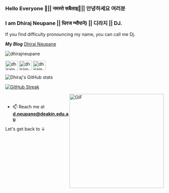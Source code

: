 ### Hello Everyone 👋|| नमस्ते  सबैलाइ🙏|| 안녕하세요 여러분 
### I am Dhiraj Neupane || धिरज न्यौपाने) || 디라지 || DJ. 
If you find difficulty pronouncing my name, you can call me Dj.

***My Blog*** <a href = "https://www.dhirajneupane.com.np/"> Dhiraj Neupane</a> <br/>
<p align="left"> <img src="https://komarev.com/ghpvc/?username=dhirajneupane&label=Profile%20views&color=yellow&style=flat" alt="dhirajneupane" /> </p>

<p align="left">
<a href="https://www.linkedin.com/in/dhirajneupane/" target="blank"><img align="center" src="https://raw.githubusercontent.com/rahuldkjain/github-profile-readme-generator/master/src/images/icons/Social/linked-in-alt.svg" alt="dhirajneupane" height="30" width="40" /></a>
<a href="https://scholar.google.com/citations?user=KtSkA68AAAAJ&hl=en" target="blank"><img align="center" src="https://upload.wikimedia.org/wikipedia/commons/c/c7/Google_Scholar_logo.svg" alt="dhirajneupane" height="30" width="40" /></a>
<a href="https://x.com/VirtuallKingg" target="blank"><img align="center" src="https://cdn.jsdelivr.net/npm/simple-icons@3.0.1/icons/twitter.svg" alt="dhirajneupane" height="30" width="40" /></a>

![Dhiraj's GitHub stats](https://github-readme-stats.vercel.app/api?username=dhirajneupane&show_icons=true&theme=tokyonight)

[![GitHub Streak](https://github-readme-streak-stats.herokuapp.com/?user=dhirajneupane&theme=dark)](https://git.io/streak-stats)

<img align="right" alt="GIF" src="https://github.com/dhirajneupane/dhirajneupane.github.io/blob/master/images/gif.gif" width="300" height="300" /> <br/>

- 📫 Reach me at **d.neupane@deakin.edu.au**

Let's get back to ↓

<!-- **dhirajneupane/dhirajNeupane** is a ✨ _special_ ✨ repository because its `README.md` (this file) appears on your GitHub profile.



